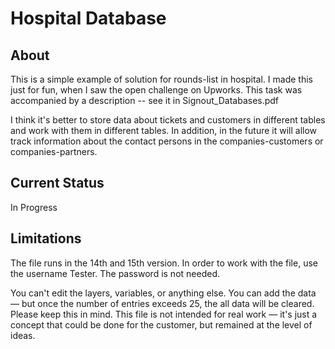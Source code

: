# Hospital Database

## About
This is a simple example of solution for rounds-list in hospital. I made this just for fun, when I saw the open challenge on Upworks. This task was accompanied by a description -- see it in Signout_Databases.pdf

I think it's better to store data about tickets and customers in different tables and work with them in different tables. In addition, in the future it will allow track information about the contact persons in the companies-customers or companies-partners.

## Current Status
In Progress

## Limitations
The file runs in the 14th and 15th version. In order to work with the file, use the username Tester. The password is not needed.

You can't edit the layers, variables, or anything else. You can add the data — but once the number of entries exceeds 25, the all data will be cleared. Please keep this in mind. This file is not intended for real work — it's just a concept that could be done for the customer, but remained at the level of ideas.
